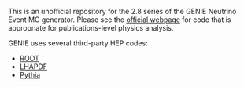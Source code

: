 This is an unofficial repository for the 2.8 series of the GENIE Neutrino 
Event MC generator. Please see the [official webpage](http://genie.hepforge.org)
for code that is appropriate for publications-level physics analysis. 

GENIE uses several third-party HEP codes:

* [ROOT](http://root.cern.ch)
* [LHAPDF](https://lhapdf.hepforge.org)
* [Pythia](http://home.thep.lu.se/~torbjorn/Pythia.html)

